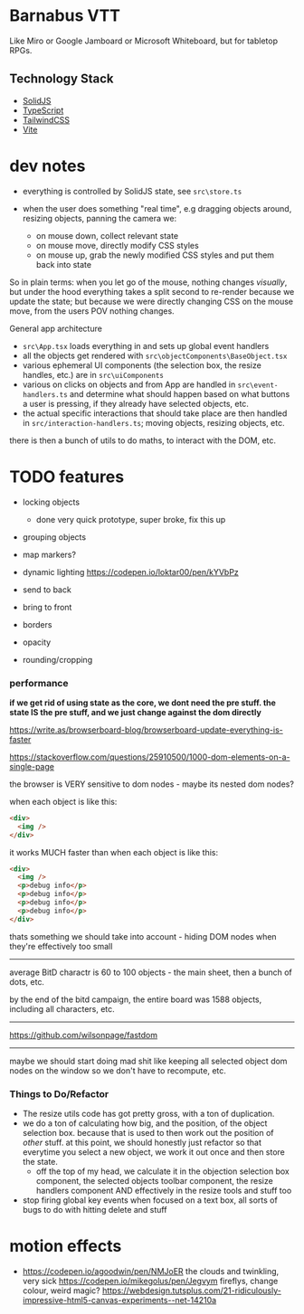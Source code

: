 # Barnabus VTT

Like Miro or Google Jamboard or Microsoft Whiteboard, but for tabletop RPGs.

## Technology Stack

- [SolidJS](https://www.solidjs.com/)
- [TypeScript](https://www.typescriptlang.org/)
- [TailwindCSS](https://tailwindcss.com/)
- [Vite](https://vitejs.dev/)

# dev notes

- everything is controlled by SolidJS state, see `src\store.ts`
- when the user does something "real time", e.g dragging objects around, resizing objects, panning the camera we:

  - on mouse down, collect relevant state
  - on mouse move, directly modify CSS styles
  - on mouse up, grab the newly modified CSS styles and put them back into state

So in plain terms: when you let go of the mouse, nothing changes _visually_, but under the hood everything takes a split second to re-render because we update the state; but because we were directly changing CSS on the mouse move, from the users POV nothing changes.

General app architecture

- `src\App.tsx` loads everything in and sets up global event handlers
- all the objects get rendered with `src\objectComponents\BaseObject.tsx`
- various ephemeral UI components (the selection box, the resize handles, etc.) are in `src\uiComponents`
- various on clicks on objects and from App are handled in `src\event-handlers.ts` and determine what should happen based on what buttons a user is pressing, if they already have selected objects, etc.
- the actual specific interactions that should take place are then handled in `src/interaction-handlers.ts`; moving objects, resizing objects, etc.

there is then a bunch of utils to do maths, to interact with the DOM, etc.

# TODO features

- locking objects
  - done very quick prototype, super broke, fix this up
- grouping objects
- map markers?

- dynamic lighting
  https://codepen.io/loktar00/pen/kYVbPz

- send to back
- bring to front
- borders
- opacity
- rounding/cropping

### performance

**if we get rid of using state as the core, we dont need the pre stuff. the state IS the pre stuff, and we just change against the dom directly**

https://write.as/browserboard-blog/browserboard-update-everything-is-faster

https://stackoverflow.com/questions/25910500/1000-dom-elements-on-a-single-page

the browser is VERY sensitive to dom nodes - maybe its nested dom nodes?

when each object is like this:

```html
<div>
  <img />
</div>
```

it works MUCH faster than when each object is like this:

```html
<div>
  <img />
  <p>debug info</p>
  <p>debug info</p>
  <p>debug info</p>
  <p>debug info</p>
</div>
```

thats something we should take into account - hiding DOM nodes when
they're effectively too small

---

average BitD charactr is 60 to 100 objects - the main sheet, then a bunch of dots, etc.

by the end of the bitd campaign, the entire board was 1588 objects, including all characters, etc.

---

https://github.com/wilsonpage/fastdom

---

maybe we should start doing mad shit like keeping all selected object dom nodes on the window so we don't have to recompute, etc.

### Things to Do/Refactor

- The resize utils code has got pretty gross, with a ton of duplication.
- we do a ton of calculating how big, and the position, of the object selection box. because that is used to then work out the position of _other_ stuff. at this point, we should honestly just refactor so that everytime you select a new object, we work it out once and then store the state.
  - off the top of my head, we calculate it in the objection selection box component, the selected objects toolbar component, the resize handlers component AND effectively in the resize tools and stuff too
- stop firing global key events when focused on a text box, all sorts of bugs to do with hitting delete and stuff

# motion effects

- https://codepen.io/agoodwin/pen/NMJoER
  the clouds and twinkling, very sick
  https://codepen.io/mikegolus/pen/Jegvym
  fireflys, change colour, weird magic?
  https://webdesign.tutsplus.com/21-ridiculously-impressive-html5-canvas-experiments--net-14210a
